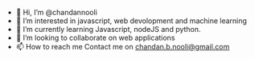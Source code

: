 - 👋 Hi, I’m @chandannooli
- 👀 I’m interested in javascript, web devolopment and machine learning
- 🌱 I’m currently learning Javascript, nodeJS and python. 
- 💞️ I’m looking to collaborate on web applications 
- 📫 How to reach me Contact me on chandan.b.nooli@gmail.com

<!---
chandannooli/chandannooli is a ✨ special ✨ repository because its `README.md` (this file) appears on your GitHub profile.
You can click the Preview link to take a look at your changes.
--->

